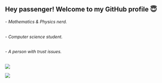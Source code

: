 ## Hey passenger! Welcome to my GitHub profile 😇

###### - Mathematics & Physics nerd.
###### - Computer science student.
###### - A person with trust issues.

<img align="center" src="https://github-readme-streak-stats.herokuapp.com/?user=cobeine&theme=highcontrast" />


![](https://komarev.com/ghpvc/?username=Cobeine&color=red)
